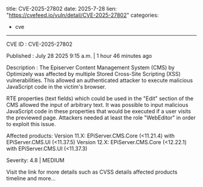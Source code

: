  
title: CVE-2025-27802
date: 2025-7-28
lien: "https://cvefeed.io/vuln/detail/CVE-2025-27802"
categories:
  - cve
---

CVE ID : CVE-2025-27802

Published :  July 28
2025
9:15 a.m. | 1 hour
46 minutes ago

Description : The Episerver Content Management System (CMS) by Optimizely was affected by multiple Stored Cross-Site Scripting (XSS) vulnerabilities. This allowed an authenticated attacker to execute malicious JavaScript code in the victim's browser.

RTE properties (text fields)
which could be used in the "Edit" section of the CMS
allowed the input of arbitrary text. It was possible to input malicious JavaScript 
code in these properties that would be executed if a user visits the previewed 
page. Attackers needed at least the role "WebEditor" in order to exploit this issue.

Affected products: Version 11.X: EPiServer.CMS.Core (<11.21.4) with EPiServer.CMS.UI (<11.37.5)
Version 12.X: EPiServer.CMS.Core (<12.22.1) with EPiServer.CMS.UI (<11.37.3)

Severity: 4.8 | MEDIUM

Visit the link for more details
such as CVSS details
affected products
timeline
and more...
